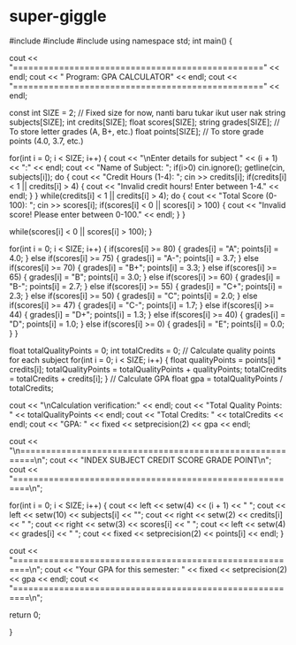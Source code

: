 # super-giggle
#include <iostream> 
#include <string> 
#include <iomanip> 
using namespace std; 
int main() 
{ 
  
cout << "=================================================" << endl; 
cout << " Program: GPA CALCULATOR" << endl; 
cout << "=================================================" << endl; 
 
 
const int SIZE = 2; // Fixed size for now, nanti baru tukar ikut user nak 
string subjects[SIZE]; 
int credits[SIZE]; 
float scores[SIZE]; 
string grades[SIZE]; // To store letter grades (A, B+, etc.) 
float points[SIZE]; // To store grade points (4.0, 3.7, etc.) 
 
 
for(int i = 0; i < SIZE; i++) 
{ 
cout << "\nEnter details for subject " << (i + 1) << ":" << endl; 
cout << "Name of Subject: "; 
if(i>0) 
 cin.ignore(); 
getline(cin, subjects[i]); 
do 
{ 
cout << "Credit Hours (1-4): "; 
cin >> credits[i]; 
if(credits[i] < 1 || credits[i] > 4) 
{ 
cout << "Invalid credit hours! Enter between 1-4." << endl; 
} 
} 
while(credits[i] < 1 || credits[i] > 4); 
do 
{ 
cout << "Total Score (0-100): "; 
cin >> scores[i]; 
if(scores[i] < 0 || scores[i] > 100) 
{ 
cout << "Invalid score! Please enter between 0-100." << endl; 
} 
} 
 
while(scores[i] < 0 || scores[i] > 100); 
} 
 
for(int i = 0; i < SIZE; i++) 
{ 
if(scores[i] >= 80) 
{ 
grades[i] = "A"; 
points[i] = 4.0; 
} 
else if(scores[i] >= 75) 
{ 
grades[i] = "A-"; 
points[i] = 3.7; 
} 
else if(scores[i] >= 70) 
{ 
grades[i] = "B+"; 
points[i] = 3.3; 
} 
else if(scores[i] >= 65) 
{ 
grades[i] = "B"; 
points[i] = 3.0; 
} 
else if(scores[i] >= 60) 
{ 
grades[i] = "B-"; 
points[i] = 2.7; 
} 
else if(scores[i] >= 55) 
{ 
grades[i] = "C+"; 
points[i] = 2.3; 
} 
else if(scores[i] >= 50) 
{ 
grades[i] = "C"; 
points[i] = 2.0; 
} 
else if(scores[i] >= 47) 
{ 
grades[i] = "C-"; 
points[i] = 1.7; 
} 
else if(scores[i] >= 44) 
{ 
grades[i] = "D+"; 
points[i] = 1.3; 
} 
else if(scores[i] >= 40) 
{ 
grades[i] = "D"; 
points[i] = 1.0; 
} 
else if(scores[i] >= 0) 
{ 
grades[i] = "E"; 
points[i] = 0.0; 
} 
} 
 
float totalQualityPoints = 0; 
int totalCredits = 0; 
// Calculate quality points for each subject 
for(int i = 0; i < SIZE; i++) 
{ 
float qualityPoints = points[i] * credits[i]; 
totalQualityPoints = totalQualityPoints + qualityPoints; 
totalCredits = totalCredits + credits[i]; 
} 
// Calculate GPA 
float gpa = totalQualityPoints / totalCredits; 
 
cout << "\nCalculation verification:" << endl; 
cout << "Total Quality Points: " << totalQualityPoints << endl; 
cout << "Total Credits: " << totalCredits << endl; 
cout << "GPA: " << fixed << setprecision(2) << gpa << endl; 
 
cout << "\n=========================================================\n"; 
cout << "INDEX  SUBJECT   CREDIT  SCORE  GRADE  POINT\n"; 
cout << "=========================================================\n"; 
 
for(int i = 0; i < SIZE; i++) 
{ 
cout << left << setw(4) << (i + 1) << "    "; 
cout << left << setw(10) << subjects[i] << ""; 
cout << right << setw(2) << credits[i] << "     "; 
cout << right << setw(3) << scores[i] << "    "; 
cout << left << setw(4) << grades[i] << " "; 
cout << fixed << setprecision(2) << points[i] << endl; 
} 
 
cout << "=========================================================\n"; 
cout << "Your GPA for this semester: " 
<< fixed << setprecision(2) << gpa << endl; 
cout << "=========================================================\n"; 
 
return 0; 
 
}
